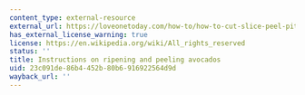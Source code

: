 ```yaml
---
content_type: external-resource
external_url: https://loveonetoday.com/how-to/how-to-cut-slice-peel-pit-avocados/
has_external_license_warning: true
license: https://en.wikipedia.org/wiki/All_rights_reserved
status: ''
title: Instructions on ripening and peeling avocados
uid: 23c091de-86b4-452b-80b6-916922564d9d
wayback_url: ''
---
```

